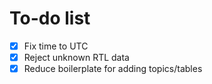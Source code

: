 # To-do list

- [x] Fix time to UTC
- [x] Reject unknown RTL data
- [x] Reduce boilerplate for adding topics/tables
